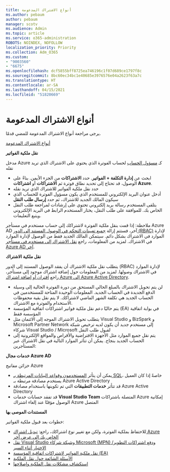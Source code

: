 ```yaml
---
title: أنواع الاشتراك المدعومة
ms.author: pebaum
author: pebaum
manager: scotv
ms.audience: Admin
ms.topic: article
ms.service: o365-administration
ROBOTS: NOINDEX, NOFOLLOW
localization_priority: Priority
ms.collection: Adm_O365
ms.custom:
- "9003560"
- "6675"
ms.openlocfilehash: dcf5855bff8725ea746196c1f07d689ce1797f8c
ms.sourcegitcommit: 8bc60ec34bc1e40685e3976576e04a2623f63a7c
ms.translationtype: HT
ms.contentlocale: ar-SA
ms.lasthandoff: 04/15/2021
ms.locfileid: "51820669"
---
```

# <a name="supported-subscription-types"></a>أنواع الاشتراك المدعومة

يرجى مراجعة أنواع الاشتراك المدعومة للمضي قدمًا.

[أنواع الاشتراك المدعومة](https://docs.microsoft.com/azure/billing/billing-subscription-transfer?WT.mc_id=Portal-Microsoft_Azure_Support#supported-subscription-types)

**نقل ملكية الفواتير**

مدخل Azure كـ [مسؤول الحساب](https://ms.portal.azure.com/) لحساب الفوترة الذي يحتوي على الاشتراك الذي تريد نقله

- ابحث عن **إدارة التكلفة + الفواتير**. حدد **الاشتراكات** من الجزء الأيمن. بناءً على الوصول، قد تحتاج إلى تحديد نطاق فوترة ثم **الاشتراكات** أو **اشتراكات Azure**.
- حدد نقل ملكية الفواتير للاشتراك الذي تريد نقله
- أدخل عنوان البريد الإلكتروني للمستخدم الذي يكون مسؤول الفوترة للحساب الذي سيكون المالك الجديد للاشتراك، ثم حدد **إرسال طلب النقل**
- يتلقى المستخدم رسالة بريد إلكتروني تحتوي على إرشادات لمراجعة طلب النقل الخاص بك. للموافقة على طلب النقل، يختار المستخدم الرابط في البريد الإلكتروني ويتبع التعليمات.

ملاحظة: إذا قمت بنقل ملكية الفوترة لاشتراكك إلى حساب مستخدم في مستأجر Azure AD آخر، فستتم إزالة [جميع تعيينات التحكم في الوصول المستند إلى الدور (RBAC)](https://docs.microsoft.com/azure/role-based-access-control/overview?WT.mc_id=Portal-Microsoft_Azure_Support) لإدارة الموارد في الاشتراك بشكل دائم. سيتمكن المالك الجديد فقط من الوصول لإدارة الموارد في الاشتراك. لمزيد من المعلومات، راجع [نقل الاشتراك إلى مستخدم في مستأجر Azure AD آخر](https://docs.microsoft.com/azure/active-directory/managed-identities-azure-resources/known-issues?WT.mc_id=Portal-Microsoft_Azure_Support).

**نقل ملكية الاشتراك**

يتطلب نقل ملكية الاشتراك أن يفقد الوصول المستند إلى الدور (RBAC) لإدارة الموارد في الاشتراك وصولها. لمزيد من المعلومات حول إضافة اشتراك موجود إلى مستأجر، راجع [اقتران أو إضافة اشتراك Azure إلى Azure Active Directory](https://docs.microsoft.com/azure/active-directory/fundamentals/active-directory-how-subscriptions-associated-directory?WT.mc_id=Portal-Microsoft_Azure_Support).

- لن يتم تحويل الاشتراك بالمبلغ الحالي المستحق من دورة الفوترة الحالية إلى وسيلة الدفع الجديدة في الحساب الجديد. المعلومات الوحيدة المتاحة للمستخدمين في الحساب الجديد هي تكلفة الشهر الماضي لاشتراكك. لا يتم نقل بقية محفوظات الاستخدام والفوترة مع الاشتراك.
- يتم حاليًا دعم نقل ملكية فواتير اشتراكات اتفاقية المؤسسة (EA) في بوابة اتفاقية المؤسسة فقط
- يتطلب تحويل الاشتراك الموجه إلى الائتمان مثل Visual Studio و BizSpark و Microsoft Partner Network إلى مستخدم جديد أن يكون لديه ترخيص شبكة شركاء Visual Studio / Microsoft لقبول طلب النقل
- يتم نقل جميع الموارد مثل الأجهزة الافتراضية والأقراص والمواقع الإلكترونية إلى الحساب الجديد بنجاح. يمكن أن تتأثر الموارد التالية في نقل الاشتراك عبر المستأجرين:

**خدمات مجال Azure AD**

خزائن مفاتيح Azure

- يمكن أن يتأثر [المستخدمون وقواعد البيانات المرتبطة بـ SQL](https://docs.microsoft.com/azure/sql-database/sql-database-aad-authentication-configure?WT.mc_id=Portal-Microsoft_Azure_Support)، خاصةً إذا كان العميل يستخدم مصادقة مرتبطة بـ Azure Active Directory
- قد تتأثر **خدمات التطبيقات** التي تم تكوينها باستخدام مصادقة Azure Active Directory
- قد تفقد حسابات خدمات **Visual Studio Team** المتصلة باشتراكات Azure إمكانية الوصول مؤقتًا عند إلغاء اشتراك Azure المتصل

**المستندات الموصى بها**

خطوات بعد قبول ملكية الفواتير:

- للاحتفاظ بملكية الفوترة، ولكن مع تغيير نوع اشتراكك، راجع: [تبديل اشتراك Azure الخاص بك إلى عرض آخر](https://docs.microsoft.com/azure/billing/billing-how-to-switch-azure-offer?WT.mc_id=Portal-Microsoft_Azure_Support)
- [نقل Visual Studio وشبكة شركاء Microsoft (MPN) ودفع اشتراكات التطوير/الاختبار أثناء السير](https://docs.microsoft.com/azure/billing/billing-subscription-transfer?WT.mc_id=Portal-Microsoft_Azure_Support#transferring-visual-studio-microsoft-partner-network-mpn-and-pay-as-you-go-devtest-subscriptions)
- [نقل ملكية الفواتير لاشتراكات اتفاقية المؤسسة (EA)](https://docs.microsoft.com/azure/billing/billing-subscription-transfer?WT.mc_id=Portal-Microsoft_Azure_Support#transfer-billing-ownership-of-enterprise-agreement-ea-subscriptions)
- [الأسئلة الشائعة حول نقل الملكية](https://docs.microsoft.com/azure/billing/billing-subscription-transfer?WT.mc_id=Portal-Microsoft_Azure_Support#frequently-asked-questions-faq-for-senders)
- [استكشاف مشكلات نقل الملكية وإصلاحها](https://docs.microsoft.com/azure/billing/billing-subscription-transfer?WT.mc_id=Portal-Microsoft_Azure_Support#troubleshooting)